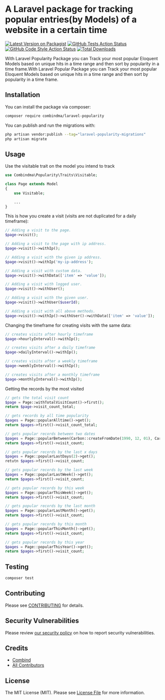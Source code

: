 # A Laravel package for tracking popular entries(by Models) of a website in a certain time

[![Latest Version on Packagist](https://img.shields.io/packagist/v/combindma/laravel-popularity.svg?style=flat-square)](https://packagist.org/packages/combindma/laravel-popularity)
[![GitHub Tests Action Status](https://img.shields.io/github/workflow/status/combindma/laravel-popularity/run-tests?label=tests)](https://github.com/combindma/laravel-popularity/actions?query=workflow%3Arun-tests+branch%3Amain)
[![GitHub Code Style Action Status](https://img.shields.io/github/workflow/status/combindma/laravel-popularity/Fix%20PHP%20code%20style%20issues?label=code%20style)](https://github.com/combindma/laravel-popularity/actions?query=workflow%3A"Fix+PHP+code+style+issues"+branch%3Amain)
[![Total Downloads](https://img.shields.io/packagist/dt/combindma/laravel-popularity.svg?style=flat-square)](https://packagist.org/packages/combindma/laravel-popularity)

With Laravel Popularity Package you can Track your most popular Eloquent Models based on unique hits in a time range and then sort by popularity in a time frame.With Laravel Popular Package you can Track your most popular Eloquent Models based on unique hits in a time range and then sort by popularity in a time frame.

## Installation

You can install the package via composer:

```bash
composer require combindma/laravel-popularity
```

You can publish and run the migrations with:

```bash
php artisan vendor:publish --tag="laravel-popularity-migrations"
php artisan migrate
```

## Usage

Use the visitable trait on the model you intend to track
```php
use Combindma\Popularity\Traits\Visitable;

class Page extends Model
{
    use Visitable;

    ...
}
```

This is how you create a visit (visits are not duplicated for a daily timeframe):
```php
// Adding a visit to the page.
$page->visit();

// Adding a visit to the page with ip address.
$page->visit()->withIp();

// Adding a visit with the given ip address.
$page->visit()->withIp('my-ip-address');

// Adding a visit with custom data.
$page->visit()->withData(['item' => 'value']);

// Adding a visit with logged user.
$page->visit()->withUser();

// Adding a visit with the given user.
$page->visit()->withUser($userId);

// Adding a visit with all above methods.
$page->visit()->withIp()->withUser()->withData(['item' => 'value']);
```

Changing the timeframe for creating visits with the same data:
```php
// creates visits after hourly timeframe
$page->hourlyInterval()->withIp();

// creates visits after a daily timeframe
$page->dailyInterval()->withIp();

// creates visits after a weekly timeframe
$page->weeklyInterval()->withIp();

// creates visits after a monthly timeframe
$page->monthlyInterval()->withIp();
```

Getting the records by the most visited
```php
// gets the total visit count
$page = Page::withTotalVisitCount()->first();
return $page->visit_count_total;

// gets records by all time popularity
$pages = Page::popularAlltime()->get();
return $pages->first()->visit_count_total;

// gets popular records between two dates
$pages = Page::popularBetween(Carbon::createFromDate(1990, 12, 01), Carbon::createFromDate(1990, 12, 04))->get();
return $pages->first()->visit_count;

// gets popular records by the last x days
$pages = Page::popularLastDays(2)->get();
retutn $pages->first()->visit_count;

// gets popular records by the last week
$pages = Page::popularLastWeek()->get();
return $pages->first()->visit_count;

// gets popular records by this week
$pages = Page::popularThisWeek()->get();
return $pages->first()->visit_count;

// gets popular records by the last month
$pages = Page::popularLastMonth()->get();
return $pages->first()->visit_count;

// gets popular records by this month
$pages = Page::popularThisMonth()->get();
return $pages->first()->visit_count;

// gets popular records by this year
$pages = Page::popularThisYear()->get();
return $pages->first()->visit_count;
```

## Testing

```bash
composer test
```

## Contributing

Please see [CONTRIBUTING](CONTRIBUTING.md) for details.

## Security Vulnerabilities

Please review [our security policy](../../security/policy) on how to report security vulnerabilities.

## Credits

- [Combind](https://github.com/combindma)
- [All Contributors](../../contributors)

## License

The MIT License (MIT). Please see [License File](LICENSE.md) for more information.
